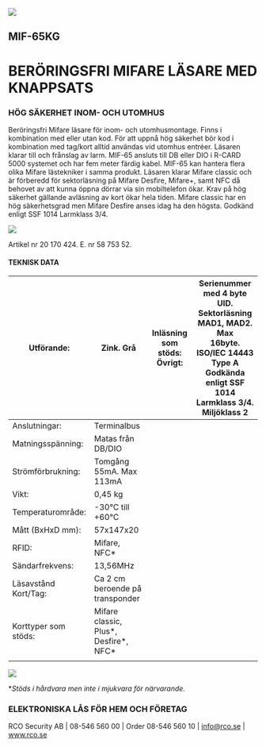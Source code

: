 ![](_page_0_Picture_0.jpeg)

## **MIF-65KG**

# **BERÖRINGSFRI MIFARE LÄSARE MED KNAPPSATS**

### **HÖG SÄKERHET INOM- OCH UTOMHUS**

Beröringsfri Mifare läsare för inom- och utomhusmontage. Finns i kombination med eller utan kod. För att uppnå hög säkerhet bör kod i kombination med tag/kort alltid användas vid utomhus entréer. Läsaren klarar till och frånslag av larm. MIF-65 ansluts till DB eller DIO i R-CARD 5000 systemet och har fem meter färdig kabel. MIF-65 kan hantera flera olika Mifare lästekniker i samma produkt. Läsaren klarar Mifare classic och är förberedd för sektorläsning på Mifare Desfire, Mifare+, samt NFC då behovet av att kunna öppna dörrar via sin mobiltelefon ökar. Krav på hög säkerhet gällande avläsning av kort ökar hela tiden. Mifare classic har en hög säkerhetsgrad men Mifare Desfire anses idag ha den högsta. Godkänd enligt SSF 1014 Larmklass 3/4.

![](_page_0_Picture_5.jpeg)

Artikel nr 20 170 424. E. nr 58 753 52.

#### **TEKNISK DATA**

| Utförande:           | Zink. Grå                                | Inläsning som stöds:<br>Övrigt: | Serienummer med 4 byte UID.<br>Sektorläsning MAD1, MAD2. Max<br>16byte. ISO/IEC 14443 Type A<br>Godkända enligt SSF 1014<br>Larmklass 3/4. Miljöklass 2 |
|----------------------|------------------------------------------|---------------------------------|---------------------------------------------------------------------------------------------------------------------------------------------------------|
| Anslutningar:        | Terminalbus                              |                                 |                                                                                                                                                         |
| Matningsspänning:    | Matas från DB/DIO                        |                                 |                                                                                                                                                         |
| Strömförbrukning:    | Tomgång 55mA. Max 113mA                  |                                 |                                                                                                                                                         |
| Vikt:                | 0,45 kg                                  |                                 |                                                                                                                                                         |
| Temperaturområde:    | -30°C till +60°C                         |                                 |                                                                                                                                                         |
| Mått (BxHxD mm):     | 57x147x20                                |                                 |                                                                                                                                                         |
| RFID:                | Mifare, NFC*                             |                                 |                                                                                                                                                         |
| Sändarfrekvens:      | 13,56MHz                                 |                                 |                                                                                                                                                         |
| Läsavstånd Kort/Tag: | Ca 2 cm beroende på<br>transponder       |                                 |                                                                                                                                                         |
| Korttyper som stöds: | Mifare classic, Plus*,<br>Desfire*, NFC* |                                 |                                                                                                                                                         |
|                      |                                          |                                 |                                                                                                                                                         |

![](_page_0_Picture_11.jpeg)

**Stöds i hårdvara men inte i mjukvara för närvarande.*

### **ELEKTRONISKA LÅS FÖR HEM OCH FÖRETAG**

RCO Security AB | 08-546 560 00 | Order 08-546 560 10 | info@rco.se | www.rco.se